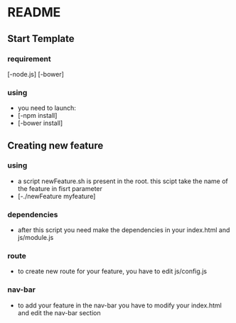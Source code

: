 # README

## Start Template
### requirement

[-node.js]
[-bower]

### using

- you need to launch:
- [-npm install]
- [-bower install]

## Creating new feature
### using

- a script newFeature.sh is present in the root. this scipt take the name of the feature in fisrt parameter
- [-./newFeature myfeature]

### dependencies

- after this script you need make the dependencies in your index.html and js/module.js

### route

- to create new route for your feature, you have to edit js/config.js

### nav-bar

- to add your feature in the nav-bar you have to modify your index.html and edit the nav-bar section
